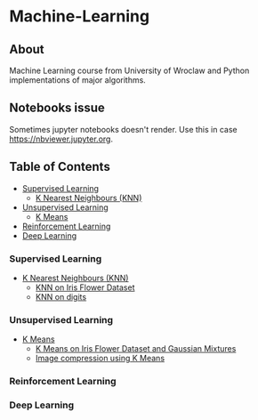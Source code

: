 # Machine-Learning

## About
Machine Learning course from University of Wroclaw
and Python implementations of major algorithms.

## Notebooks issue
Sometimes jupyter notebooks doesn't render.
Use this in case https://nbviewer.jupyter.org.

## Table of Contents
* [Supervised Learning](#supervised-learning)
  + [K Nearest Neighbours (KNN)](Projects/KNN)
* [Unsupervised Learning](#unsupervised-learning)
  + [K Means](Projects/KMEANS)
* [Reinforcement Learning](#reinforcement-learning)
* [Deep Learning](#deep-learning)


### Supervised Learning
* [K Nearest Neighbours (KNN)](Projects/KNN)
  + [KNN on Iris Flower Dataset](Projects/KNN/KNN_iris.ipynb)
  + [KNN on digits](Projects/KNN/KNN_digits.ipynb)

### Unsupervised Learning
* [K Means](Projects/KMEANS)
  + [K Means on Iris Flower Dataset and Gaussian Mixtures](Projects/KMEANS/KMEANS_iris.ipynb)
  + [Image compression using K Means](Projects/KMEANS/Image_compression.ipynb)
### Reinforcement Learning

### Deep Learning
